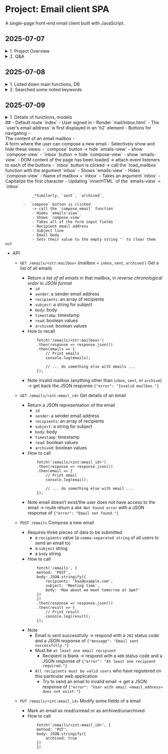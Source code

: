 # Project: Email client SPA

A single-page front-end email client built with JavaScript.

## 2025-07-07
<details>
<summary>1. Project Overview</summary>

- Makes API calls to send and receive emails
- Register new account
- DB stores emails, users
- Log in
- Log out
- Button: `Inbox`, `Sent`, `Archived`, `Compose`
- Single page application
- Default route `index`
- Send Mail
- Load mailbox
- View details of email
- Mark an email as read
- Archive an email
- Reply the email
</details>

<details>
<summary>2. Q&A</summary>

- `a front-end for an email client`
- `they won’t actually be sent to real email servers`
- `credentials need not be valid credentials for actual email addresses`
- Note that if the email doesn’t exist, or `if the user does not have access to the email`, the route instead return a 404 Not Found error with a JSON response of {"error": "Email not found."}
</details>

## 2025-07-08
<details>
<summary>1. Listed down main functions, DB</summary>

<details>
<summary>1.1. Functions were built by CS50</summary>

_*To additionally practice, I will develop myself the functions_

- Tables of database
    - `User`: stores users registered
    - `Email`: stores details of all emails composed by users
- Register a new account
- Log in
- Log out
- API

</details>

<details>
<summary>1.2. Functions that learners must complete</summary>

Single-page front-end email client built with JavaScript

- Send Mail
- Load mailbox
- View details of email
- Mark an email as read
- Archive an email
- Reply the email
</details>

</details>

<details>
<summary>2. Searched some noted keywords</summary>

- `a front-end for an email client`

    Not static UI. It means dynamic UI:

    Dynamic UI refers to a user interface that can change or update its content and structure in response to user interactions or data changes, without requiring a full page reload. It often relies on client-side technologies such as JavaScript, AJAX, or frameworks like React, Vue, or Angular to update the UI dynamically and provide a smoother, more interactive user experience.

- `they won’t actually be sent to real email servers`

    Emails will not be sent to actual servers of email services (Gmail, Yahoo, Outlook...) which are used to send and receive emails over the Internet.

- `credentials need not be valid credentials for actual email addresses`

    Don't need use actual email address and password

- `Note that if the email doesn’t exist, or <u>if the user does not have access to the email</u>, the route instead return a 404 Not Found error with a JSON response of {"error": "Email not found."}`

    - What does it mean?

        Need to check if the user has permission to access the mail before return it to them

    - Why do we need to double check the issue while after the user logs in, they can see only sent and recieved emails?

        - Never trust user input
            - The user can fix URL like `emails/123` while id `123` is not owned by them
            - Development error by dev/QA makes Security vulnerability

    - New knowledge about security

        - Should use `404` (Not found error - means the email not exist) than `403` (Forbiden - the email existed but the user is not owner -> hacker still can try to find way to access the email)
        - Cache bugs
            - A person logs in -> email `123` is saved to cache
            - A person logs out, B person logs in -> cache still saves `123`
            - B person reload the page -> frontend sends `GET /emails/123/` to backend

</details>

## 2025-07-09
<details>
<summary>1. Details of functions, models</summary>

- Tables of database
    - `User`

        ```
            Where stores users registered

            Inherit from `AbstractUser` model provided by Django, not add or change any fields.
        ```

    - `Email`

        ```
            Where stores details of all emails composed by users

            - `id` (auto created by Django)
            - `user` (to authorize inputs from a user)
                - ForeignKey
                - on_delete=models.CASCADE
                - related_name="emails"
            - `sender`
                - ForeignKey
                - on_delete=models.CASCADE
                - related_name="emails_sent"
            - `recipients`
                - ManyToManyField
                - on_delete=models.CASCADE
                - related_name="emails_recieved"
            - `subject`
                - CharField(max_length=255)
            - `body`
                - TextField
                - blank=True
            - `timestamp`
                - DateTimeField(auto_now_add=True)
            - `read`
                - BooleanField(default=False)
            - `archived`
                - BooleanField(default=False)
        ```

- Register a new account
    - UI
        - Heading: `Register a new account`
        - Input 1: email
        - Input 2: password
        - Input 3: password (to confirm)
        - Button: `Register`
        - Href: `Already have a account <link> Login here`
        - A message will be dislayed to indicate the result of the registration
    - Logic
        - url `register/`
        - method == POST 
            - get `email`, `password` , `confirmed_password`
            - `password` != `confirmed_password`
            - render `emails/register.html`, message: `Passwords must match.`
            - `password` == `confirmed_password`
            - create a new `User` instance
            - user.save()
            - log_in(request, user)
            - redirect("index")
        - method == GET
            - render `emails/register.html`
- Log in
    - UI
        - Heading: `Log in`
        - Input 1: email
        - Input 2: password
        - Button: `Log In`
        - Href: `Don't have account? <link> Sign up.`
        - A message will be dislayed to indicate the result of the login
    - Logic
        - url `login/`
        - method == POST
            - get `email`, `password`
            - user = authenticate(request, username=email, password=password)
            - user is None
            - return `emails/login.html`, message: `Invalid email and/or password.`
            - use is not None
            - log_in(request, user)
            - redirect("index")
        - method == GET
            - render `emails/login.html`
- Log out
    - url `logout/`
    - method == GET
        - log_out(request)
        - redirect("login_view")
- Inbox page
    - UI
        - Header
            - Heading: User’s email address
            - Button: `Log out`
            - Navibar
                - Button 1: `Inbox`
                - Button 2: `Sent`
                - Button 3: `Archived`
                - Button 4: `+ Compose`
        - Main
            - Compose
                - Heading: `Compose a new email`
                - Input 1: `To`
                - Input 2: `Subject`
                - Input 3: Body
                - Button: `Send`
            - `Inbox`
                - Heading: `Inbox`
                - Display each email of a list by a box
                    - Sender
                    - Subject
                    - Timestamp
            - `Sent`
                - Heading: `Sent`
                - Display each email of a list by box
                    - `To:` recipients
                    - Subject
                    - Timestamp
            - `Archived`
                - Heading: `Archived`
                - Display each email of a list by box
                    - Sender
                    - Subject
                    - Timestamp
                - Button: `Unarchive`
            - Details of an email
                - `From:` sender
                - `To:` recipients
                - `Subject:` subject
                - `Timestamp:` timestamp
                - Button 1: `Reply`
                - Button 2: `Archive`
                - Body
            - Reply
                - Input 1: `To:` pre-fill sender email of the mail
                - Input 2: `Re:` pre-fill subject of the email
                - Input 3: pre-fill `On Jan 1 2020, 12:00 AM <sender email> wrote: <body of the email>`
                - Button: `Reply`
    - Logic
        - Send Mail
            - Button["Send"].onsubmit = () => {fetch(url, {method: 'POST', body: JSON.stringify(data)})}
                - url = `emails/`
                - data = {recipients: ['a@gmail.com', 'a@gmail.com', 'a@gmail.com'],
                        subject: `
                }
        - Load mailbox
        - View details of email
        - Mark an email as read
        - Archive an email
        - Reply the email

<summary>2. Notes</summary>

- How to choose correct Field types for a field when use Model of Django

    - Learn some popular Field types
    - Define datatype of the field
    - Check table of contents at [Django documentation](https://docs.djangoproject.com/en/5.2/)
    - Pick up some field types corresponding to defined datatype
    - Read their usages
    - Pick up correct field type

- How Django authenticates username and password

    - Search if username exists in `User` table
    - If existed, get hashed password corresponding to the username
        - Split the hashed password into `algorithm`, `number of iteration` and `salt`
        - Use them to hash input password
        - Compare stored hashed password with hashed input password
        - If match, return a corresponding user object
        - If no match, return `None`
    - If not existed, return `None`

- Why need to call `log_in(request, user)` after authentication?

    - Authentication only verifies the credentials
    - Call `log_in(request, user)` starts a session and logs the user in
    - If skip the call, the user is not remembered as logged in, so request.user will AnonymousUser. They will still appear as logged out even if credentials are valid

</details>
## 
- Default route `index`
    - User signed in
    - Render `mail/inbox.html`
        - The `user’s email address` is first displayed in an `h2` element
        - Buttons for navigating
        - <div class="emails-view"></div>
            The content of an email mailbox
        - <div class="compose-view"></div>
            A form where the user can compose a new email
        - Selectively show and hide these views:
            - `compose` button -> hide `emails-view` - show `compose-view`
            - `inbox` button -> hide `compose-view` - show `emails-view`
        - DOM content of the page has been loaded -> attach event listeners to each of the buttons
            - `inbox` button is clicked
                -> call the `load_mailbox` function with the argument `inbox`
                - Shows `emails-view`
                - Hides `compose-view`
                - Name of mailbox = `inbox`
                - Takes an argument `inbox`
                - Capitalize the first character
                - Updating `innerHTML` of the `emails-view` = `inbox`

                _*Similarly, `sent`, `archived`_

            -  `compose` button is clicked 
                -> call the `compose_email` function
                - Hides `emails-view`
                - Shows `compose-view`
                - Takes all of the form input fields
                - Recipient email address
                - Subject line
                - Email body
                - Sets their value to the empty string '' to clear them out
- API
    - `GET /emails/<str:mailbox>` (mailbox = `inbox`, `sent`, `archived` )
        Get a list of all emails

        - Return _a list of all emails_ in that mailbox, in _reverse chronological order_ in _JSON format_
            - `id` 
            - `sender`: a sender email address
            - `recipients`: an array of recipients
            - `subject`: a string for subject
            - `body`: body
            - `timestamp`: timestamp
            - `read`: boolean values
            - `archived`: boolean values
        - How to recall
            ```
                fetch('/emails/<str:mailbox>')
                .then(response => response.json())
                .then(emails => {
                    // Print emails
                    console.log(emails);

                    // ... do something else with emails ...
                });
            ```
        - Note
            invalid mailbox (anything other than `inbox`, `sent`, or `archive`) -> get back the JSON response `{"error": "Invalid mailbox."}`
    - `GET /emails/<int:email_id>`
        Get details of an email

        - Return a JSON representation of the email
            - `id` 
            - `sender`: a sender email address
            - `recipients`: an array of recipients
            - `subject`: a string for subject
            - `body`: body
            - `timestamp`: timestamp
            - `read`: boolean values
            - `archived`: boolean values
        - How to call
            ```
                fetch('/emails/<int:email_id>')
                .then(response => response.json())
                .then(email => {
                    // Print email
                    console.log(email);

                    // ... do something else with email ...
                });
            ```
        - Note
            email doesn’t exist/the user does not have access to the email -> route return a `404 Not Found error` with a JSON response of `{"error": "Email not found."}`
    - `POST /emails`
        Compose a new email

        - Requires three pieces of data to be submitted
            - a `recipients` value (a `comma-separated string` of all users to send an email to)
            - a `subject` string
            - a `body` string
        - How to call
            ```
                fetch('/emails', {
                method: 'POST',
                body: JSON.stringify({
                    recipients: 'baz@example.com',
                    subject: 'Meeting time',
                    body: 'How about we meet tomorrow at 3pm?'
                })
                })
                .then(response => response.json())
                .then(result => {
                    // Print result
                    console.log(result);
                });
            ```
        - Note
            - Email is sent successfully -> respond with a `201` status code and a JSON response of `{"message": "Email sent successfully."}`
            - Must be `at least one email recipient`
                - Recipient is blank -> respond with a `400` status code and a JSON response of `{"error": "At least one recipient required."}`
            - `All recipients must be valid users` who have registered on this particular web application
                - Try to send an email to invalid email -> get a JSON response of `{"error": "User with email <email_address> does not exist."}`
    - `PUT /emails/<int:email_id>`
        Modify some fields of a email

        - Mark an email as read/unread or as archived/unarchived
        - How to call
            ```
                fetch('/emails/<int:email_id>', {
                method: 'PUT',
                body: JSON.stringify({
                    archived: true
                })
                })
            ```